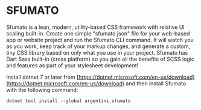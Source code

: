 # SFUMATO

Sfumato is a lean, modern, utility-based CSS framework with relative UI scaling built-in.
Create one simple "sfumato.json" file for your web-based app or website project and run the Sfumato CLI command.
It will watch you as you work, keep track of your markup changes, and generate a custom, tiny CSS library based on only what you use in your project.
Sfumato has Dart Sass built-in (cross platform) so you gain all the benefits of SCSS logic and features as part of your stylesheet development!

Install dotnet 7 or later from [https://dotnet.microsoft.com/en-us/download](https://dotnet.microsoft.com/en-us/download) and then install Sfumato with the following command:

```dotnet tool install --global argentini.sfumato```
